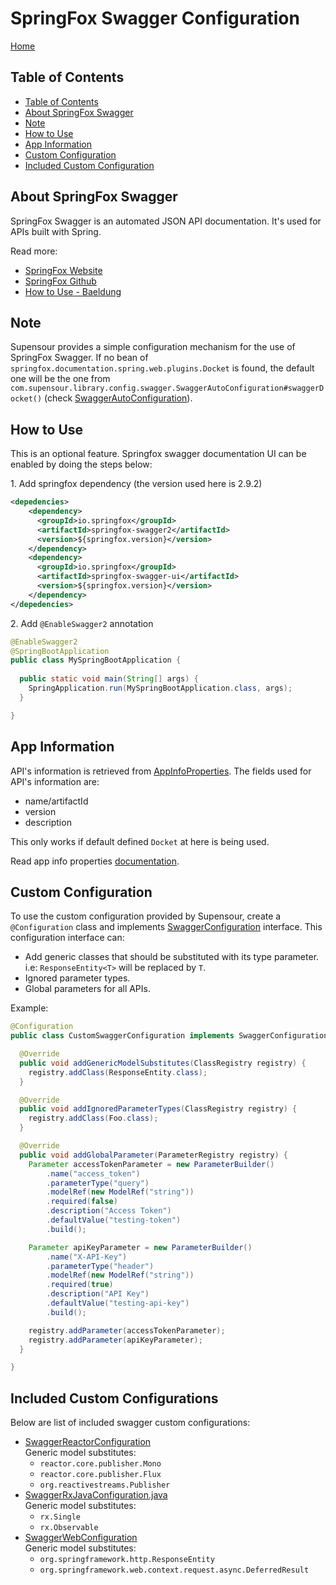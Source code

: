 # SpringFox Swagger Configuration
[Home](..)

## Table of Contents
- [Table of Contents](#table-of-contents)
- [About SpringFox Swagger](#about-springfox-swagger)
- [Note](#note)
- [How to Use](#how-to-use)
- [App Information](#app-information)
- [Custom Configuration](#custom-configuration)
- [Included Custom Configuration](#included-custom-configurations)

## About SpringFox Swagger
SpringFox Swagger is an automated JSON API documentation. It's used for APIs built with Spring.

Read more:
- [SpringFox Website](http://springfox.github.io/springfox)
- [SpringFox Github](https://github.com/springfox/springfox)
- [How to Use - Baeldung](https://www.baeldung.com/swagger-2-documentation-for-spring-rest-api)

## Note
Supensour provides a simple configuration mechanism for the use of SpringFox Swagger.
If no bean of `springfox.documentation.spring.web.plugins.Docket` is found,
the default one will be the one from `com.supensour.library.config.swagger.SwaggerAutoConfiguration#swaggerDocket()`
(check [SwaggerAutoConfiguration](../src/main/java/com/supensour/library/config/swagger/SwaggerAutoConfiguration.java)).

## How to Use
This is an optional feature. Springfox swagger documentation UI can be enabled by doing the steps below:

1\. Add springfox dependency (the version used here is 2.9.2)
```xml
<depedencies>
    <dependency>
      <groupId>io.springfox</groupId>
      <artifactId>springfox-swagger2</artifactId>
      <version>${springfox.version}</version>
    </dependency>
    <dependency>
      <groupId>io.springfox</groupId>
      <artifactId>springfox-swagger-ui</artifactId>
      <version>${springfox.version}</version>
    </dependency>
</depedencies>
```
2\. Add `@EnableSwagger2` annotation
```java
@EnableSwagger2
@SpringBootApplication
public class MySpringBootApplication {
  
  public static void main(String[] args) {
    SpringApplication.run(MySpringBootApplication.class, args);
  }

}
```

## App Information
API's information is retrieved
from [AppInfoProperties](../src/main/java/com/supensour/library/properties/AppInfoProperties.java).
The fields used for API's information are:
- name/artifactId
- version
- description

This only works if default defined `Docket` at here is being used.

Read app info properties [documentation](app-info-properties.md).

## Custom Configuration
To use the custom configuration provided by Supensour, create a `@Configuration` class and implements
[SwaggerConfiguration](../src/main/java/com/supensour/library/config/swagger/SwaggerConfiguration.java) interface.
This configuration interface can:
- Add generic classes that should be substituted with its type parameter.\
  i.e: `ResponseEntity<T>` will be replaced by `T`.
- Ignored parameter types.
- Global parameters for all APIs.

Example:
```java
@Configuration
public class CustomSwaggerConfiguration implements SwaggerConfiguration {

  @Override
  public void addGenericModelSubstitutes(ClassRegistry registry) {
    registry.addClass(ResponseEntity.class);
  }

  @Override
  public void addIgnoredParameterTypes(ClassRegistry registry) {
    registry.addClass(Foo.class);
  }

  @Override
  public void addGlobalParameter(ParameterRegistry registry) {
    Parameter accessTokenParameter = new ParameterBuilder()
        .name("access_token")
        .parameterType("query")
        .modelRef(new ModelRef("string"))
        .required(false)
        .description("Access Token")
        .defaultValue("testing-token")
        .build();

    Parameter apiKeyParameter = new ParameterBuilder()
        .name("X-API-Key")
        .parameterType("header")
        .modelRef(new ModelRef("string"))
        .required(true)
        .description("API Key")
        .defaultValue("testing-api-key")
        .build();

    registry.addParameter(accessTokenParameter);
    registry.addParameter(apiKeyParameter);
  }

}
```

## Included Custom Configurations
Below are list of included swagger custom configurations:
- [SwaggerReactorConfiguration](../src/main/java/com/supensour/library/config/swagger/SwaggerReactorConfiguration.java)\
  Generic model substitutes:
  - `reactor.core.publisher.Mono`
  - `reactor.core.publisher.Flux`
  - `org.reactivestreams.Publisher`
- [SwaggerRxJavaConfiguration.java](../src/main/java/com/supensour/library/config/swagger/SwaggerRxJavaConfiguration.java)\
  Generic model substitutes:
  - `rx.Single`
  - `rx.Observable`
- [SwaggerWebConfiguration](../src/main/java/com/supensour/library/config/swagger/SwaggerWebConfiguration.java)\
  Generic model substitutes:
  - `org.springframework.http.ResponseEntity`
  - `org.springframework.web.context.request.async.DeferredResult`
